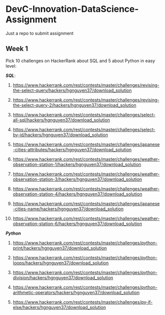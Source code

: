 # DevC-Innovation-DataScience-Assignment
Just a repo to submit assignment

## Week 1
Pick 10 challenges on HackerRank about SQL and 5 about Python in easy level:

***SQL***:
1. https://www.hackerrank.com/rest/contests/master/challenges/revising-the-select-query/hackers/hgnguyen37/download_solution

2. https://www.hackerrank.com/rest/contests/master/challenges/revising-the-select-query-2/hackers/hgnguyen37/download_solution

3. https://www.hackerrank.com/rest/contests/master/challenges/select-all-sql/hackers/hgnguyen37/download_solution

4. https://www.hackerrank.com/rest/contests/master/challenges/select-by-id/hackers/hgnguyen37/download_solution

5. https://www.hackerrank.com/rest/contests/master/challenges/japanese-cities-attributes/hackers/hgnguyen37/download_solution

6. https://www.hackerrank.com/rest/contests/master/challenges/weather-observation-station-1/hackers/hgnguyen37/download_solution

7. https://www.hackerrank.com/rest/contests/master/challenges/weather-observation-station-3/hackers/hgnguyen37/download_solution

8. https://www.hackerrank.com/rest/contests/master/challenges/weather-observation-station-4/hackers/hgnguyen37/download_solution

9. https://www.hackerrank.com/rest/contests/master/challenges/japanese-cities-name/hackers/hgnguyen37/download_solution

10. https://www.hackerrank.com/rest/contests/master/challenges/weather-observation-station-6/hackers/hgnguyen37/download_solution

***Python***

1. https://www.hackerrank.com/rest/contests/master/challenges/python-print/hackers/hgnguyen37/download_solution

2. https://www.hackerrank.com/rest/contests/master/challenges/python-loops/hackers/hgnguyen37/download_solution

3. https://www.hackerrank.com/rest/contests/master/challenges/python-division/hackers/hgnguyen37/download_solution

4. https://www.hackerrank.com/rest/contests/master/challenges/python-arithmetic-operators/hackers/hgnguyen37/download_solution

5. https://www.hackerrank.com/rest/contests/master/challenges/py-if-else/hackers/hgnguyen37/download_solution

